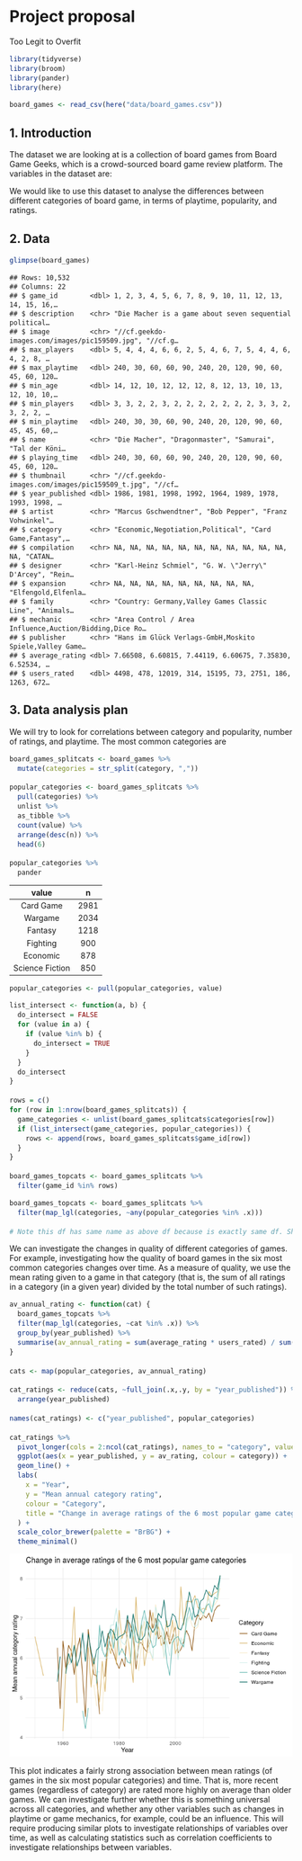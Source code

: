 Project proposal
================
Too Legit to Overfit

``` r
library(tidyverse)
library(broom)
library(pander)
library(here)
```

``` r
board_games <- read_csv(here("data/board_games.csv"))
```

## 1\. Introduction

The dataset we are looking at is a collection of board games from Board
Game Geeks, which is a crowd-sourced board game review platform. The
variables in the dataset are:

We would like to use this dataset to analyse the differences between
different categories of board game, in terms of playtime, popularity,
and ratings.

## 2\. Data

``` r
glimpse(board_games)
```

    ## Rows: 10,532
    ## Columns: 22
    ## $ game_id        <dbl> 1, 2, 3, 4, 5, 6, 7, 8, 9, 10, 11, 12, 13, 14, 15, 16,…
    ## $ description    <chr> "Die Macher is a game about seven sequential political…
    ## $ image          <chr> "//cf.geekdo-images.com/images/pic159509.jpg", "//cf.g…
    ## $ max_players    <dbl> 5, 4, 4, 4, 6, 6, 2, 5, 4, 6, 7, 5, 4, 4, 6, 4, 2, 8, …
    ## $ max_playtime   <dbl> 240, 30, 60, 60, 90, 240, 20, 120, 90, 60, 45, 60, 120…
    ## $ min_age        <dbl> 14, 12, 10, 12, 12, 12, 8, 12, 13, 10, 13, 12, 10, 10,…
    ## $ min_players    <dbl> 3, 3, 2, 2, 3, 2, 2, 2, 2, 2, 2, 2, 3, 3, 2, 3, 2, 2, …
    ## $ min_playtime   <dbl> 240, 30, 30, 60, 90, 240, 20, 120, 90, 60, 45, 45, 60,…
    ## $ name           <chr> "Die Macher", "Dragonmaster", "Samurai", "Tal der Köni…
    ## $ playing_time   <dbl> 240, 30, 60, 60, 90, 240, 20, 120, 90, 60, 45, 60, 120…
    ## $ thumbnail      <chr> "//cf.geekdo-images.com/images/pic159509_t.jpg", "//cf…
    ## $ year_published <dbl> 1986, 1981, 1998, 1992, 1964, 1989, 1978, 1993, 1998, …
    ## $ artist         <chr> "Marcus Gschwendtner", "Bob Pepper", "Franz Vohwinkel"…
    ## $ category       <chr> "Economic,Negotiation,Political", "Card Game,Fantasy",…
    ## $ compilation    <chr> NA, NA, NA, NA, NA, NA, NA, NA, NA, NA, NA, NA, "CATAN…
    ## $ designer       <chr> "Karl-Heinz Schmiel", "G. W. \"Jerry\" D'Arcey", "Rein…
    ## $ expansion      <chr> NA, NA, NA, NA, NA, NA, NA, NA, NA, "Elfengold,Elfenla…
    ## $ family         <chr> "Country: Germany,Valley Games Classic Line", "Animals…
    ## $ mechanic       <chr> "Area Control / Area Influence,Auction/Bidding,Dice Ro…
    ## $ publisher      <chr> "Hans im Glück Verlags-GmbH,Moskito Spiele,Valley Game…
    ## $ average_rating <dbl> 7.66508, 6.60815, 7.44119, 6.60675, 7.35830, 6.52534, …
    ## $ users_rated    <dbl> 4498, 478, 12019, 314, 15195, 73, 2751, 186, 1263, 672…

## 3\. Data analysis plan

We will try to look for correlations between category and popularity,
number of ratings, and playtime. The most common categories are

``` r
board_games_splitcats <- board_games %>% 
  mutate(categories = str_split(category, ","))

popular_categories <- board_games_splitcats %>%
  pull(categories) %>%
  unlist %>%
  as_tibble %>%
  count(value) %>%
  arrange(desc(n)) %>%
  head(6)

popular_categories %>%
  pander
```

|      value      |  n   |
| :-------------: | :--: |
|    Card Game    | 2981 |
|     Wargame     | 2034 |
|     Fantasy     | 1218 |
|    Fighting     | 900  |
|    Economic     | 878  |
| Science Fiction | 850  |

``` r
popular_categories <- pull(popular_categories, value)
```

``` r
list_intersect <- function(a, b) {
  do_intersect = FALSE
  for (value in a) {
    if (value %in% b) {
      do_intersect = TRUE
    }
  }
  do_intersect
}

rows = c()
for (row in 1:nrow(board_games_splitcats)) {
  game_categories <- unlist(board_games_splitcats$categories[row])
  if (list_intersect(game_categories, popular_categories)) {
    rows <- append(rows, board_games_splitcats$game_id[row])
  }
}

board_games_topcats <- board_games_splitcats %>% 
  filter(game_id %in% rows) 
```

``` r
board_games_topcats <- board_games_splitcats %>% 
  filter(map_lgl(categories, ~any(popular_categories %in% .x)))

# Note this df has same name as above df because is exactly same df. Should choose preferred method and get rid of other.
```

We can investigate the changes in quality of different categories of
games. For example, investigating how the quality of board games in the
six most common categories changes over time. As a measure of quality,
we use the mean rating given to a game in that category (that is, the
sum of all ratings in a category (in a given year) divided by the total
number of such ratings).

``` r
av_annual_rating <- function(cat) {
  board_games_topcats %>%
  filter(map_lgl(categories, ~cat %in% .x)) %>% 
  group_by(year_published) %>% 
  summarise(av_annual_rating = sum(average_rating * users_rated) / sum(users_rated))
}

cats <- map(popular_categories, av_annual_rating)

cat_ratings <- reduce(cats, ~full_join(.x,.y, by = "year_published")) %>% 
  arrange(year_published)

names(cat_ratings) <- c("year_published", popular_categories)

cat_ratings %>% 
  pivot_longer(cols = 2:ncol(cat_ratings), names_to = "category", values_to = "av_rating") %>% 
  ggplot(aes(x = year_published, y = av_rating, colour = category)) + 
  geom_line() + 
  labs(
    x = "Year", 
    y = "Mean annual category rating", 
    colour = "Category", 
    title = "Change in average ratings of the 6 most popular game categories"
  ) + 
  scale_color_brewer(palette = "BrBG") + 
  theme_minimal()
```

![](proposal_files/figure-gfm/top-cats-over-time-1.png)<!-- -->

This plot indicates a fairly strong association between mean ratings (of
games in the six most popular categories) and time. That is, more recent
games (regardless of category) are rated more highly on average than
older games. We can investigate further whether this is something
universal across all categories, and whether any other variables such as
changes in playtime or game mechanics, for example, could be an
influence. This will require producing similar plots to investigate
relationships of variables over time, as well as calculating statistics
such as correlation coefficients to investigate relationships between
variables.
